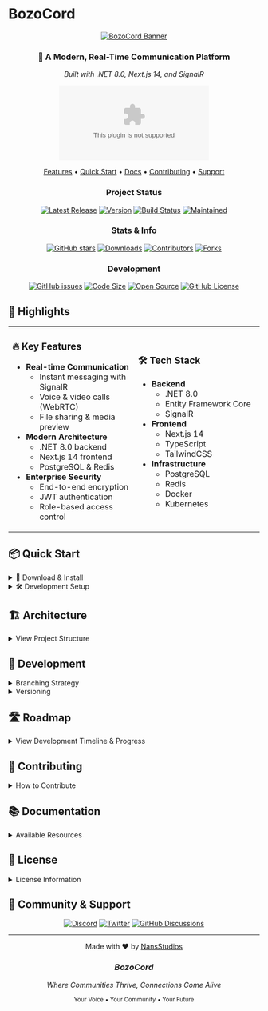 # BozoCord

<div align="center">

[![BozoCord Banner](https://raw.githubusercontent.com/Nanaimo2013/BozoCord/main/.github/assets/banner.png)](https://github.com/Nanaimo2013/BozoCord)

### 🚀 A Modern, Real-Time Communication Platform

*Built with .NET 8.0, Next.js 14, and SignalR*

<div align="center">

[![DOWNLOAD LATEST FOR WINDOWS](https://img.shields.io/github/downloads/Nanaimo2013/BozoCord/latest/BozoCord.Installer.exe?style=for-the-badge&label=Download%20Latest%20for%20Windows&color=00aa00)](https://github.com/Nanaimo2013/BozoCord/releases/latest/download/BozoCord.Installer.exe)

</div>

<p align="center">
  <a href="#-features">Features</a> •
  <a href="#-quick-start">Quick Start</a> •
  <a href="#-documentation">Docs</a> •
  <a href="#-contributing">Contributing</a> •
  <a href="#-support">Support</a>
</p>

### Project Status

[![Latest Release](https://img.shields.io/github/v/release/Nanaimo2013/BozoCord?style=for-the-badge&color=blue&label=Latest%20Release)](https://github.com/Nanaimo2013/BozoCord/releases)
[![Version](https://img.shields.io/github/v/tag/Nanaimo2013/BozoCord?label=%20Version&style=for-the-badge&color=orange)](https://github.com/Nanaimo2013/BozoCord/releases/latest)
[![Build Status](https://img.shields.io/github/actions/workflow/status/Nanaimo2013/BozoCord/ci.yml?style=for-the-badge&color=brightgreen)](https://github.com/Nanaimo2013/BozoCord/actions)
[![Maintained](https://img.shields.io/maintenance/yes/2024?style=for-the-badge&color=green)](https://github.com/Nanaimo2013/BozoCord)

### Stats & Info

[![GitHub stars](https://img.shields.io/github/stars/Nanaimo2013/BozoCord?style=for-the-badge&color=yellow)](https://github.com/Nanaimo2013/BozoCord/stargazers)
[![Downloads](https://img.shields.io/github/downloads/Nanaimo2013/BozoCord/total?style=for-the-badge&color=blue)](https://github.com/Nanaimo2013/BozoCord/releases)
[![Contributors](https://img.shields.io/github/contributors/Nanaimo2013/BozoCord?style=for-the-badge&color=orange)](https://github.com/Nanaimo2013/BozoCord/graphs/contributors)
[![Forks](https://img.shields.io/github/forks/Nanaimo2013/BozoCord?style=for-the-badge&color=lightgray)](https://github.com/Nanaimo2013/BozoCord/network/members)

### Development

[![GitHub issues](https://img.shields.io/github/issues/Nanaimo2013/BozoCord?style=for-the-badge&color=red)](https://github.com/Nanaimo2013/BozoCord/issues)
[![Code Size](https://img.shields.io/github/languages/code-size/Nanaimo2013/BozoCord?style=for-the-badge&color=blue)](https://github.com/Nanaimo2013/BozoCord)
[![Open Source](https://img.shields.io/badge/Open%20Source-No-red?style=for-the-badge&logo=github)](https://github.com/Nanaimo2013/BozoCord)
[![GitHub License](https://img.shields.io/github/license/Nanaimo2013/BozoCord?style=for-the-badge&color=blue)](LICENSE.md)

</div>

## 🌟 Highlights

<table>
<tr>
<td width="50%">

### 🔥 Key Features

- **Real-time Communication**
  - Instant messaging with SignalR
  - Voice & video calls (WebRTC)
  - File sharing & media preview
- **Modern Architecture**
  - .NET 8.0 backend
  - Next.js 14 frontend
  - PostgreSQL & Redis
- **Enterprise Security**
  - End-to-end encryption
  - JWT authentication
  - Role-based access control

</td>
<td width="50%">

### 🛠️ Tech Stack

- **Backend**
  - .NET 8.0
  - Entity Framework Core
  - SignalR
- **Frontend**
  - Next.js 14
  - TypeScript
  - TailwindCSS
- **Infrastructure**
  - PostgreSQL
  - Redis
  - Docker
  - Kubernetes

</td>
</tr>
</table>

## 📦 Quick Start

<details>
<summary>🔽 Download & Install</summary>

### Windows Installer (Recommended)

<div align="center">

[![DOWNLOAD FOR WINDOWS](https://img.shields.io/github/downloads/Nanaimo2013/BozoCord/latest/BozoCord.Installer.exe?style=for-the-badge&label=Download%20Installer&color=00aa00)](https://github.com/Nanaimo2013/BozoCord/releases/latest/download/BozoCord.Installer.exe)

</div>

1. Download the installer
2. Run `BozoCord.Installer.exe`
3. Follow the installation wizard
4. Launch BozoCord from your desktop

### Manual Installation

If the installer doesn't work, you can manually install BozoCord:

1. Download the latest release:
   ```bash
   # Choose one:
   ✅ [Download Portable ZIP](https://github.com/Nanaimo2013/BozoCord/releases/latest/download/BozoCord.zip)
   ✅ [Download Standalone EXE](https://github.com/Nanaimo2013/BozoCord/releases/latest/download/BozoCord.exe)
   ```

2. Installation Options:
   <details>
   <summary>📦 Portable ZIP</summary>
   
   ```bash
   1. Extract BozoCord.zip to your desired location
   2. Run BozoCord.exe from the extracted folder
   3. Optional: Create desktop shortcut
   ```
   </details>

   <details>
   <summary>⚡ Standalone EXE</summary>
   
   ```bash
   1. Move BozoCord.exe to your desired location
   2. Run BozoCord.exe
   3. Optional: Create desktop shortcut
   ```
   </details>

### Troubleshooting

<details>
<summary>🔧 Common Issues</summary>

- **Installer Not Running**
  1. Try running as administrator
  2. Check Windows SmartScreen settings
  3. Verify your antivirus isn't blocking
  4. Use manual installation method

- **Missing Dependencies**
  1. Install [.NET 8.0 Runtime](https://dotnet.microsoft.com/download/dotnet/8.0)
  2. Install [WebView2 Runtime](https://developer.microsoft.com/en-us/microsoft-edge/webview2/)

- **Need Help?**
  - [📖 Installation Guide](docs/installation.md)
  - [💬 Discord Support](https://discord.gg/bozocord)
  - [📝 GitHub Issues](https://github.com/Nanaimo2013/BozoCord/issues)
</details>

</details>

<details>
<summary>🛠️ Development Setup</summary>

### Prerequisites

<div align="center">

[![.NET 8.0](https://img.shields.io/badge/.NET-8.0-512BD4?style=for-the-badge&logo=dotnet)](https://dotnet.microsoft.com/download/dotnet/8.0)
[![Node.js](https://img.shields.io/badge/Node.js-18+-339933?style=for-the-badge&logo=node.js)](https://nodejs.org/)
[![Docker](https://img.shields.io/badge/Docker-Latest-2496ED?style=for-the-badge&logo=docker)](https://www.docker.com/)
[![VS Code](https://img.shields.io/badge/VS%20Code-Latest-007ACC?style=for-the-badge&logo=visual-studio-code)](https://code.visualstudio.com/)
[![PostgreSQL](https://img.shields.io/badge/PostgreSQL-Latest-336791?style=for-the-badge&logo=postgresql)](https://www.postgresql.org/)
[![Redis](https://img.shields.io/badge/Redis-Latest-DC382D?style=for-the-badge&logo=redis)](https://redis.io/)

</div>

### Option 1: Docker Compose (Recommended)

```bash
# Clone the repository
git clone https://github.com/Nanaimo2013/BozoCord.git
cd BozoCord

# Start all services
docker-compose up -d

# Access the application
Frontend ➜ http://localhost:3000
API ➜ http://localhost:5000
Swagger ➜ http://localhost:5000/swagger
```

### Option 2: Manual Setup

<details>
<summary>Step-by-Step Instructions</summary>

1. **Clone & Setup**
   ```bash
   git clone https://github.com/Nanaimo2013/BozoCord.git
   cd BozoCord
   ```

2. **Database Setup**
   ```bash
   # Start PostgreSQL
   docker run -d --name bozocord-db -p 5432:5432 -e POSTGRES_PASSWORD=dev postgres

   # Start Redis
   docker run -d --name bozocord-redis -p 6379:6379 redis
   ```

3. **Backend Setup**
   ```bash
   cd src/BozoCord.API
   dotnet restore
   dotnet build
   dotnet run
   ```

4. **Frontend Setup**
   ```bash
   cd src/BozoCord.Web
   npm install
   npm run dev
   ```

5. **Access Points**
   ```
   Frontend ➜ http://localhost:3000
   API ➜ http://localhost:5000
   Swagger ➜ http://localhost:5000/swagger
   ```
</details>

### Option 3: All-in-One Script

```bash
# Windows (PowerShell)
./scripts/setup.ps1

# Linux/macOS
./scripts/setup.sh
```

This script will:
1. Check prerequisites
2. Install dependencies
3. Configure environment
4. Start all services
5. Open the application

### Development Tools

<details>
<summary>Recommended Extensions</summary>

- [C# Dev Kit](https://marketplace.visualstudio.com/items?itemName=ms-dotnettools.csdevkit)
- [Docker](https://marketplace.visualstudio.com/items?itemName=ms-azuretools.vscode-docker)
- [ESLint](https://marketplace.visualstudio.com/items?itemName=dbaeumer.vscode-eslint)
- [Prettier](https://marketplace.visualstudio.com/items?itemName=esbenp.prettier-vscode)
</details>

</details>

## 🏗️ Architecture

<details>
<summary>View Project Structure</summary>

```mermaid
graph TD
    A[BozoCord] --> B[src]
    B --> C[BozoCord.API]
    B --> D[BozoCord.Core]
    B --> E[BozoCord.Infrastructure]
    B --> F[BozoCord.Web]
    
    C --> G[Controllers]
    C --> H[Middleware]
    
    D --> I[Domain]
    D --> J[Services]
    
    E --> K[Persistence]
    E --> L[Identity]
    
    F --> M[app]
    F --> N[components]

    click C "https://github.com/Nanaimo2013/BozoCord/tree/main/src/BozoCord.API" "Browse API Code"
    click D "https://github.com/Nanaimo2013/BozoCord/tree/main/src/BozoCord.Core" "Browse Core Code"
    click E "https://github.com/Nanaimo2013/BozoCord/tree/main/src/BozoCord.Infrastructure" "Browse Infrastructure Code"
    click F "https://github.com/Nanaimo2013/BozoCord/tree/main/src/BozoCord.Web" "Browse Web Code"
```

### Key Components

| Component | Description | Documentation |
|-----------|-------------|---------------|
| [`BozoCord.API`](src/BozoCord.API) | REST API endpoints & real-time communication | [API Docs](docs/api/README.md) |
| [`BozoCord.Core`](src/BozoCord.Core) | Business logic & domain models | [Core Docs](docs/core/README.md) |
| [`BozoCord.Infrastructure`](src/BozoCord.Infrastructure) | Data access & external services | [Infrastructure Docs](docs/infrastructure/README.md) |
| [`BozoCord.Web`](src/BozoCord.Web) | Next.js frontend application | [Web Docs](docs/web/README.md) |

</details>

## 🌿 Development

<details>
<summary>Branching Strategy</summary>

```mermaid
graph TD
    M[main] --> D[dev]
    D --> F1[feature/auth]
    D --> F2[feature/messaging]
    D --> F3[feature/ui]
    
    style M fill:#2da44e
    style D fill:#1a7f37
    style F1 fill:#0969da
    style F2 fill:#0969da
    style F3 fill:#0969da
```

### Branch Rules
- `main`: Production code only. Requires PR review and passing tests
- `dev`: Development branch. All features merge here first
- `feature/*`: New features, bug fixes, etc.

### Development Workflow
1. Create feature branch from `dev`:
   ```bash
   git checkout dev
   git pull
   git checkout -b feature/your-feature
   ```

2. Make changes and commit:
   ```bash
   git add .
   git commit -m "feat: add your feature"
   ```

3. Push feature branch:
   ```bash
   git push -u origin feature/your-feature
   ```

4. Create Pull Request to `dev` branch

5. After review and approval, merge to `dev`

6. Periodically, `dev` is merged into `main` for releases

</details>

<details>
<summary>Versioning</summary>

We use [SemVer](https://semver.org/) for versioning. For the versions available, see the [tags on this repository](https://github.com/Nanaimo2013/BozoCord/tags).

### Version Format
`MAJOR.MINOR.PATCH`
- MAJOR version for incompatible API changes
- MINOR version for added functionality in a backward compatible manner
- PATCH version for backward compatible bug fixes

### Release Tags
- `v1.0.0` - Stable releases
- `v1.0.0-beta.1` - Beta releases
- `v1.0.0-alpha.1` - Alpha releases
- `v1.0.0-rc.1` - Release candidates

### Creating a New Release
1. Update version in project files
2. Update CHANGELOG.md
3. Create and push tag:
   ```bash
   git checkout main
   git pull
   git tag -a v1.0.0 -m "Release version 1.0.0"
   git push origin v1.0.0
   ```

</details>

## 🛣️ Roadmap

<details>
<summary>View Development Timeline & Progress</summary>

### Current Status Overview

| Phase | Progress | Status | Key Achievements |
|-------|----------|--------|-----------------|
| Initial Setup | ![](https://geps.dev/progress/100) | ✅ Complete | - Repository Structure<br>- Documentation Framework<br>- CI/CD Pipeline |
| Foundation | ![](https://geps.dev/progress/75) | 🟨 In Progress | - Architecture Design<br>- Database Schema<br>- Cloud Integration |
| Authentication | ![](https://geps.dev/progress/15) | 🟦 Starting | - Basic Auth Flow<br>- JWT Implementation |
| Core Features | ![](https://geps.dev/progress/5) | 📅 Planned | - Initial Planning<br>- Architecture Review |
| Advanced | ![](https://geps.dev/progress/0) | 🔮 Future | - Research Phase |

### Detailed Timeline

```mermaid
gantt
    title BozoCord Development Timeline (2024-2027)
    dateFormat YYYY-MM-DD
    section Initial Setup
    Initial Commit              :done, 2024-08-09, 1d
    Files/Folders Structure    :done, 2024-08-10, 30d
    Documentation Setup        :done, 2024-08-10, 45d
    Project Planning          :done, 2024-09-15, 60d
    Cloud Infrastructure      :active, 2024-11-01, 90d
    
    section Foundation (v1.0.0)
    Initial Stable Release    :milestone, 2024-08-09, 0d
    Architecture Planning     :done, 2024-08-15, 75d
    Database Design          :done, 2024-10-01, 60d
    Core Implementation      :done, 2024-12-01, 90d
    
    section Major Overhaul (v2.0.0)
    Project Restructuring    :active, 2025-04-01, 60d
    Backend Service Dev      :2025-04-02, 90d
    Web Client Implementation :2025-05-15, 75d
    Authentication & WebSocket :2025-07-01, 60d
    
    section Core Features
    Real-time Messaging      :2025-09-01, 90d
    File Sharing System      :2025-11-01, 75d
    Voice & Video           :2026-01-15, 120d
    RC Release (v2.1.0-rc)   :milestone, 2026-04-01, 0d
    
    section Advanced Features
    Screen Share            :2026-04-15, 90d
    Bot Platform           :2026-07-01, 120d
    V2.2 Release           :milestone, 2026-10-01, 0d
    
    section Enterprise
    Security & Analytics    :2026-10-15, 120d
    Enterprise Features    :2027-02-01, 150d
    V3.0 Release           :milestone, 2027-06-01, 0d
```

### Component Progress (As of April 2, 2025)

| Component | Status | Progress | Features Complete | In Progress | Next Steps |
|-----------|--------|----------|------------------|-------------|------------|
| **API** | 🟨 Active | ![](https://geps.dev/progress/45) | - Basic Endpoints<br>- Error Handling | - WebSocket Setup<br>- Rate Limiting | - Auth Integration<br>- API Documentation |
| **Core** | 🟨 Active | ![](https://geps.dev/progress/60) | - Domain Models<br>- Basic Services | - Event System<br>- Validation | - Message Service<br>- User Service |
| **Infrastructure** | 🟦 Starting | ![](https://geps.dev/progress/25) | - Database Schema<br>- Basic Config | - AWS Setup<br>- Docker Config | - Redis Cache<br>- Monitoring |
| **Web** | 📅 Planned | ![](https://geps.dev/progress/10) | - Project Setup<br>- Basic UI | - Component Library<br>- Routing | - State Management<br>- Real-time Features |

### Infrastructure Status

| Service | Status | Region | Last Updated | Health |
|---------|--------|--------|--------------|--------|
| API Gateway | 🟢 Online | US-East | 2025-04-02 | ![](https://geps.dev/progress/98) |
| Database | 🟢 Online | US-East | 2025-04-02 | ![](https://geps.dev/progress/100) |
| Redis Cache | 🟡 Partial | US-East | 2025-04-02 | ![](https://geps.dev/progress/85) |
| Storage | 🟢 Online | Global | 2025-04-02 | ![](https://geps.dev/progress/99) |
| CDN | 🟢 Online | Global | 2025-04-02 | ![](https://geps.dev/progress/100) |

### Development Checkpoints

| Checkpoint | Target Date | Dependencies | Progress | Key Deliverables |
|------------|-------------|--------------|----------|------------------|
| CP1 | Apr 15, 2025 | None | ![](https://geps.dev/progress/80) | Backend Infrastructure |
| CP2 | May 15, 2025 | CP1 | ![](https://geps.dev/progress/40) | Frontend Foundation |
| CP3 | July 1, 2025 | CP1, CP2 | ![](https://geps.dev/progress/20) | Core Features |
| CP4 | Oct 1, 2025 | CP3 | ![](https://geps.dev/progress/5) | Platform Stability |
| CP5 | Jan 1, 2026 | CP4 | ![](https://geps.dev/progress/0) | Advanced Features |
| CP6 | Apr 1, 2026 | CP5 | ![](https://geps.dev/progress/0) | Enterprise Ready |

### Version Release Schedule

| Version | Target Date | Priority | Status | Features |
|---------|-------------|----------|---------|-----------|
| v2.0.1 | Apr 15, 2025 | 🔴 High | 🟨 Active | - Backend Service<br>- Docker Setup<br>- CI/CD Pipeline |
| v2.0.2 | May 1, 2025 | 🔴 High | 📅 Planned | - Web Client<br>- API Endpoints<br>- Database Schema |
| v2.0.3 | May 15, 2025 | 🟡 Medium | 📅 Planned | - WebSocket<br>- Security Setup<br>- Monitoring |
| v2.1.0-alpha | June 1, 2025 | 🟡 Medium | 🔮 Future | - Authentication<br>- User Profiles |
| v2.1.0-beta | July 1, 2025 | 🟢 Low | 🔮 Future | - Messaging<br>- File Sharing |

### Next Steps (Priority Tasks)

| Task | Priority | Dependencies | Target Date | Status |
|------|----------|--------------|-------------|---------|
| Backend Service Setup | 🔴 High | None | Apr 15, 2025 | 🟨 In Progress |
| API Implementation | 🔴 High | Backend | May 1, 2025 | 🟦 Starting |
| Database Migration | 🟡 Medium | Backend | May 15, 2025 | 📅 Planned |
| WebSocket Integration | 🟡 Medium | API | June 1, 2025 | 📅 Planned |
| Frontend Development | 🟢 Low | API | June 15, 2025 | 📅 Planned |

</details>

## 🤝 Contributing

<details>
<summary>How to Contribute</summary>

We welcome contributions! Please see our [Contributing Guide](CONTRIBUTING.md) for details.

### Development Workflow

1. Fork the repository
2. Create your feature branch (`git checkout -b feature/AmazingFeature`)
3. Commit your changes (`git commit -m 'Add some AmazingFeature'`)
4. Push to the branch (`git push origin feature/AmazingFeature`)
5. Open a Pull Request

</details>

## 📚 Documentation

<details>
<summary>Available Resources</summary>

- [📖 API Documentation](docs/api/README.md)
- [🏗️ Architecture Guide](docs/architecture.md)
- [🔧 Development Setup](docs/development.md)
- [📱 Mobile Apps](docs/mobile/README.md)
- [🔒 Security](SECURITY.md)
- [📜 Terms of Service](TERMS_OF_SERVICE.md)

</details>

## 📄 License

<details>
<summary>License Information</summary>

This project is protected under a custom license that carefully balances open-source principles with commercial interests. See the [LICENSE.md](LICENSE.md) file for the complete terms.

### Quick Overview

✅ Allowed:
- Personal use
- Educational use
- Development and testing
- Contributing via pull requests
- Private instances

⚠️ Requires Permission:
- Commercial use
- Public deployments
- Derivative works
- Redistributions

❌ Not Allowed:
- Unauthorized commercial use
- Removing attribution
- Using BozoCord branding
- Training AI/ML models
- Creating competing products

### License Badges

<div align="center">

[![License](https://img.shields.io/badge/License-Custom%20BozoCord-blue.svg?style=for-the-badge)](LICENSE.md)
[![Protection](https://img.shields.io/badge/Protection-Strong-red.svg?style=for-the-badge)](LICENSE.md)
[![Commercial Use](https://img.shields.io/badge/Commercial%20Use-Restricted-orange.svg?style=for-the-badge)](LICENSE.md)
[![Terms](https://img.shields.io/badge/Terms-Required-yellow.svg?style=for-the-badge)](https://coming.soon/terms)
[![Security](https://img.shields.io/badge/Security-Enhanced-green.svg?style=for-the-badge)](https://coming.soon/security-policy)

</div>

```
Copyright © 2024-2025 NansStudios. All rights reserved.
```

For licensing inquiries: coming.soon@nansstudios.com

</details>

## 💬 Community & Support

<div align="center">

[![Discord](https://img.shields.io/discord/1234567890?style=for-the-badge&logo=discord)](https://discord.gg/bozocord)
[![Twitter](https://img.shields.io/badge/Twitter-1DA1F2?style=for-the-badge&logo=twitter&logoColor=white)](https://twitter.com/Nanaimo_2013)
[![GitHub Discussions](https://img.shields.io/github/discussions/Nanaimo2013/BozoCord?style=for-the-badge&logo=github)](https://github.com/Nanaimo2013/BozoCord/discussions)

</div>

---

<div align="center">

Made with ❤️ by [NansStudios](https://github.com/Nanaimo2013)

</div>

<div align="center">

### *BozoCord*

*Where Communities Thrive, Connections Come Alive*

<sub>Your Voice • Your Community • Your Future</sub>

</div>

